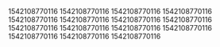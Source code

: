 1542108770116
1542108770116
1542108770116
1542108770116
1542108770116
1542108770116
1542108770116
1542108770116
1542108770116
1542108770116
1542108770116
1542108770116
1542108770116
1542108770116
1542108770116